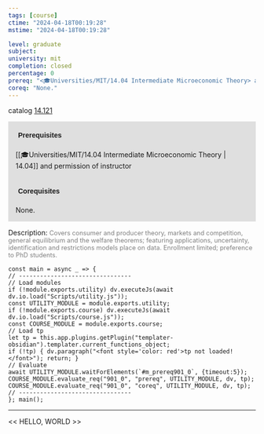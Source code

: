 ```yaml
---
tags: [course]
ctime: "2024-04-18T00:19:28"
mstime: "2024-04-18T00:19:28"

level: graduate
subject: 
university: mit
completion: closed
percentage: 0
prereq: "<🎓Universities/MIT/14.04 Intermediate Microeconomic Theory> and permission of instructor"
coreq: "None."
---
```


catalog [14.121](http://student.mit.edu/catalog/m14a.html#14.121)

<span style="display: block; padding: 15px; background-color: rgb(100, 100, 100, 0.2);"><font id="m_prereq901_0" style="display: block; font-family: Arial, sans-serif; font-weight: bold; padding: 5px">Prerequisites</font><br><span id="prereq901_0">[[🎓Universities/MIT/14.04 Intermediate Microeconomic Theory | 14.04]] and permission of instructor</span></span>
<span style="display: block; padding: 15px; background-color: rgb(100, 100, 100, 0.2);"><font id="m_coreq901_0" style="display: block; font-family: Arial, sans-serif; font-weight: bold; padding: 5px">Corequisites</font><br><span id="coreq901_0">None.</span></span>

<font style="">Description:</font>
<font style="color: grey; font-size: 0.8rem;">Covers consumer and producer theory, markets and competition, general equilibrium and the welfare theorems; featuring applications, uncertainty, identification and restrictions models place on data. Enrollment limited; preference to PhD students.</font>

```dataviewjs
const main = async _ => {
// --------------------------------
// Load modules
if (!module.exports.utility) dv.executeJs(await dv.io.load("Scripts/utility.js"));
const UTILITY_MODULE = module.exports.utility;
if (!module.exports.course) dv.executeJs(await dv.io.load("Scripts/course.js"));
const COURSE_MODULE = module.exports.course;
// Load tp
let tp = this.app.plugins.getPlugin("templater-obsidian").templater.current_functions_object;
if (!tp) { dv.paragraph("<font style='color: red'>tp not loaded!</font>"); return; }
// Evaluate
await UTILITY_MODULE.waitForElements(`#m_prereq901_0`, {timeout:5});
COURSE_MODULE.evaluate_req("901_0", "prereq", UTILITY_MODULE, dv, tp);
COURSE_MODULE.evaluate_req("901_0", "coreq", UTILITY_MODULE, dv, tp);
// --------------------------------
}; main();
```

---

<< HELLO, WORLD >>
